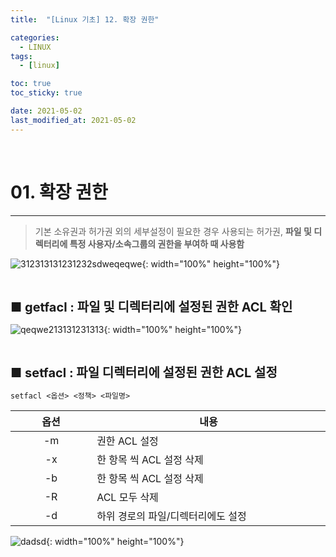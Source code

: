```yaml
---
title:  "[Linux 기초] 12. 확장 권한" 

categories:
  - LINUX
tags:
  - [linux]

toc: true
toc_sticky: true

date: 2021-05-02
last_modified_at: 2021-05-02
---
```

<br>

# 01. 확장 권한
---

<style>
table {
    font-size: 12pt;
}
table th:first-of-type {
    width: 5%;
}
table th:nth-of-type(2) {
    width: 15%;
}
table th:nth-of-type(3) {
    width: 50%;
}
table th:nth-of-type(4) {
    width: 30%;
}
big {
    font-size: 15pt;
}
</style>

> 기본 소유권과 허가권 외의 세부설정이 필요한 경우 사용되는 허가권, **파일 및 디렉터리에 특정 사용자/소속그룹의 권한을 부여하 때 사용함**

![312313131231232sdweqeqwe](https://user-images.githubusercontent.com/42735894/222879173-1f5060b8-4795-46f9-a91c-5ac950d2b8b5.PNG){: width="100%" height="100%"}

<br>

<big> **■ getfacl : 파일 및 디렉터리에 설정된 권한 ACL 확인** </big>

![qeqwe213131231313](https://user-images.githubusercontent.com/42735894/222879175-08d3dd56-8fa0-4461-852b-434d4d38578c.PNG){: width="100%" height="100%"}

<br>

<big> **■ setfacl : 파일 디렉터리에 설정된 권한 ACL 설정** </big>

```
setfacl <옵션> <정책> <파일명>
```

|옵션|내용|
|:---:|---|
|-m|권한 ACL 설정|
|-x|한 항목 씩 ACL 설정 삭제|
|-b|한 항목 씩 ACL 설정 삭제|
|-R|ACL 모두 삭제|
|-d|하위 경로의 파일/디렉터리에도 설정|

![dadsd](https://user-images.githubusercontent.com/42735894/222879233-92a3eb68-7bce-4501-82b5-7c779b12618e.PNG){: width="100%" height="100%"}

<br>